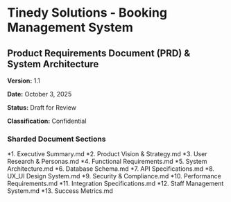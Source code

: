 # **Tinedy Solutions \- Booking Management System**

## **Product Requirements Document (PRD) & System Architecture**

**Version:** 1.1

**Date:** October 3, 2025

**Status:** Draft for Review

**Classification:** Confidential

### **Sharded Document Sections**

*1. Executive Summary.md
*2. Product Vision & Strategy.md
*3. User Research & Personas.md
*4. Functional Requirements.md
*5. System Architecture.md
*6. Database Schema.md
*7. API Specifications.md
*8. UX_UI Design System.md
*9. Security & Compliance.md
*10. Performance Requirements.md
*11. Integration Specifications.md
*12. Staff Management System.md
*13. Success Metrics.md